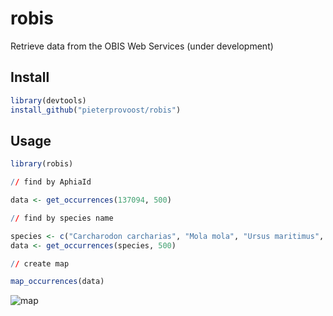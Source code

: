 # robis

Retrieve data from the OBIS Web Services (under development)

## Install

```R
library(devtools)
install_github("pieterprovoost/robis")
```

## Usage

```R
library(robis)

// find by AphiaId

data <- get_occurrences(137094, 500)

// find by species name

species <- c("Carcharodon carcharias", "Mola mola", "Ursus maritimus", "Aptenodytes forsteri")
data <- get_occurrences(species, 500)

// create map

map_occurrences(data)
```

![map](https://raw.githubusercontent.com/pieterprovoost/robis/master/map.png)
